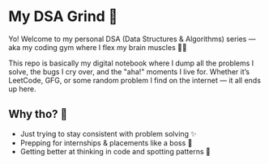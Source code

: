 # My DSA Grind 🚀

Yo! Welcome to my personal DSA (Data Structures & Algorithms) series — aka my coding gym where I flex my brain muscles 🧠💪

This repo is basically my digital notebook where I dump all the problems I solve, the bugs I cry over, and the "aha!" moments I live for. Whether it’s LeetCode, GFG, or some random problem I find on the internet — it all ends up here.

## Why tho? 🤔

- Just trying to stay consistent with problem solving ✨
- Prepping for internships & placements like a boss 💼
- Getting better at thinking in code and spotting patterns 🧩

